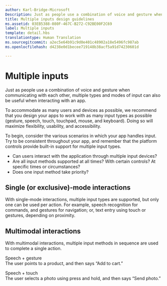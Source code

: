 ```yaml
---
author: Karl-Bridge-Microsoft
Description: Just as people use a combination of voice and gesture when communicating with each other, multiple types and modes of input can also be useful when interacting with an app.
title: Multiple inputs design guidelines
ms.assetid: 03EB5388-080F-467C-B272-C92BE00F2C69
label: Multiple inputs
template: detail.hbs
translationtype: Human Translation
ms.sourcegitcommit: a2ec5e64b91c9d0e401c48902a18e5496fc987ab
ms.openlocfilehash: d4238e0d1becee719148b38acf5a91d74230601d

---
```


# Multiple inputs

Just as people use a combination of voice and gesture when communicating with each other, multiple types and modes of input can also be useful when interacting with an app.


To accommodate as many users and devices as possible, we recommend that you design your apps to work with as many input types as possible (gesture, speech, touch, touchpad, mouse, and keyboard). Doing so will maximize flexibility, usability, and accessibility.

To begin, consider the various scenarios in which your app handles input. Try to be consistent throughout your app, and remember that the platform controls provide built-in support for multiple input types.

-   Can users interact with the application through multiple input devices?
-   Are all input methods supported at all times? With certain controls? At specific times or circumstances?
-   Does one input method take priority?

## Single (or exclusive)-mode interactions


With single-mode interactions, multiple input types are supported, but only one can be used per action. For example, speech recognition for commands, and gestures for navigation; or, text entry using touch or gestures, depending on proximity.

## Multimodal interactions


With multimodal interactions, multiple input methods in sequence are used to complete a single action.

Speech + gesture  
The user points to a product, and then says “Add to cart.”

Speech + touch  
The user selects a photo using press and hold, and then says “Send photo.”






<!--HONumber=Aug16_HO3-->


